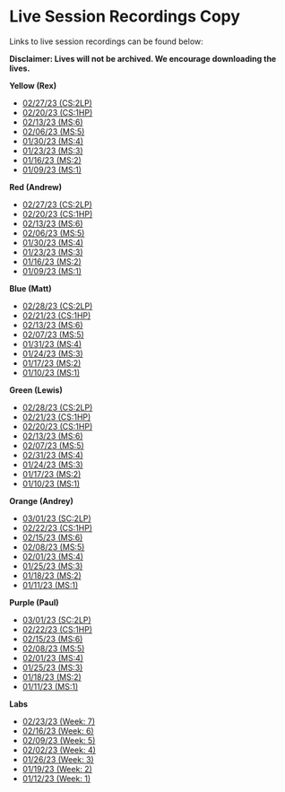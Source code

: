 # Live Session Recordings Copy

<p>Links to live session recordings can be found below:</p>
<p><strong>Disclaimer: Lives will not be archived. We encourage downloading the lives.</strong></p>
<p><strong>Yellow (Rex)</strong></p>
<ul>
<li><a class="inline_disabled" href="https://transcripts.gotomeeting.com/#/s/43645f336ffb54c6a8a6dae3fbd7a907f645480be6c1763b4571d1c1e6b5f51c" target="_blank">02/27/23 (CS:2LP)</a></li>
<li><a class="inline_disabled" href="https://transcripts.gotomeeting.com/#/s/daced8b271f1c78970474b4387a0ca0b266dc2ef13eaa369eddcb8a9a9aaad86" target="_blank">02/20/23 (CS:1HP)</a></li>
<li><a class="inline_disabled" href="https://transcripts.gotomeeting.com/#/s/7860bf161175fe9e9dd886689e5e1fe537a29bd3cc9b2b98f19faf8b67e8a51f" target="_blank">02/13/23 (MS:6)</a></li>
<li><a class="inline_disabled" href="https://transcripts.gotomeeting.com/#/s/28bfebf8a52060a32c19336d75ca91d1d876eb8feda16f8af0c7d4d79f01d7ea" target="_blank">02/06/23 (MS:5)</a></li>
<li><a class="inline_disabled" href="https://transcripts.gotomeeting.com/#/s/3e7cc2407bfe5b475e2e64e9704149ab335779cee0822cc8a4c5cac02fb5369d" target="_blank">01/30/23 (MS:4)</a></li>
<li><a class="inline_disabled" href="https://transcripts.gotomeeting.com/#/s/c5e92f204e5d3bc3bb10a83458bb65e96d0809580890decae2e91201ccd003ad" target="_blank">01/23/23 (MS:3)</a></li>
<li><a class="inline_disabled" href="https://transcripts.gotomeeting.com/#/s/2e0513ea3d35d7cdd4abe50d8c7437225eac6424c9b15f6d226298e8a1505c65" target="_blank">01/16/23 (MS:2)</a></li>
<li><a class="inline_disabled" href="https://transcripts.gotomeeting.com/#/s/9df7bf6eb4376969a3f340e1b18d05f8fe028300fb7118944fc84d62a6cc7e32" target="_blank">01/09/23 (MS:1)</a></li>
</ul>
<p><strong>Red (Andrew)</strong></p>
<ul>
<li><a class="inline_disabled" href="https://transcripts.gotomeeting.com/#/s/62366f5505f23601d315dc35ca2660dbae1ae917a6d95d5e110186653a5afb4a" target="_blank">02/27/23 (CS:2LP)</a></li>
<li><a class="inline_disabled" href="https://transcripts.gotomeeting.com/#/s/01fd5f302930e4a9046d1b85ee1396eade791f4e63bc67c683aa0f4c800df433" target="_blank">02/20/23 (CS:1HP)</a></li>
<li><a class="inline_disabled" href="https://transcripts.gotomeeting.com/#/s/edafd665c45da4308ef1c8d6dea3b0e13306ec78c87bc959ecf094adf97bead4" target="_blank">02/13/23 (MS:6)</a></li>
<li><a class="inline_disabled" href="https://transcripts.gotomeeting.com/#/s/dc3df001bba3a2be5f00416b01fc5e4736baa5335cee1dd51b7736cad8dd89f8" target="_blank">02/06/23 (MS:5)</a></li>
<li><a class="inline_disabled" href="https://transcripts.gotomeeting.com/#/s/219ada60d86b5422eeb6131c6b09623343858dae0978c9602a0b390e975a4938" target="_blank">01/30/23 (MS:4)</a></li>
<li><a class="inline_disabled" href="https://transcripts.gotomeeting.com/#/s/a83b612ff93d0f19a75af0c6ba09689a38b5515b3f8c13075488eeab8d195326" target="_blank">01/23/23 (MS:3)</a></li>
<li><a class="inline_disabled" href="https://transcripts.gotomeeting.com/#/s/6218f3cfe8c253620cea58d6d3ce764e78882682a85bd25a20f811edd000ce62" target="_blank">01/16/23 (MS:2)</a></li>
<li><a class="inline_disabled" href="https://transcripts.gotomeeting.com/#/s/2001833556a55d901b3f9aa9c09b3b4c6af5748079ce532dba90e41e140d1c81" target="_blank">01/09/23 (MS:1)</a></li>
</ul>
<p><strong>Blue (Matt)</strong></p>
<ul>
<li><a class="inline_disabled" href="https://transcripts.gotomeeting.com/#/s/8c8f2f5c1fe85c7b7064249a03f9b38883ae2917d11604def9d59e45ce5aff3e" target="_blank">02/28/23 (CS:2LP)</a></li>
<li><a class="inline_disabled" href="https://transcripts.gotomeeting.com/#/s/89f636625b4c1bf88eec04c9598cc29b3093c12770e10490a7ccdb54af21c26e" target="_blank">02/21/23 (CS:1HP)</a></li>
<li><a class="inline_disabled" href="https://transcripts.gotomeeting.com/#/s/17aaa079970aad9467bb273f6f569c11f8682d8b62fd5608b6449e0d917f3483" target="_blank">02/13/23 (MS:6)</a></li>
<li><a class="inline_disabled" href="https://transcripts.gotomeeting.com/#/s/f3ca3ed4b9e54adebacdf867949da3af41885268ac929ab0167a8a4e8366efb8" target="_blank">02/07/23 (MS:5)</a></li>
<li><a class="inline_disabled" title="Link" href="https://transcripts.gotomeeting.com/#/s/fa807572feb829c1ed2a76afb43cea360e72a333e89f3a5b16df950b96b1eaab" target="_blank">01/31/23 (MS:4)</a></li>
<li><a class="inline_disabled" href="https://transcripts.gotomeeting.com/#/s/183e76896cd7b0a2162438452f14f1ed9476aabfe94b9987f2cb7d20045b43de" target="_blank">01/24/23 (MS:3)</a></li>
<li><a class="inline_disabled" href="https://transcripts.gotomeeting.com/#/s/9dec43274812c2631a884240240cc8199ea41c2b3e74b9363d8bfe70e801bb8e" target="_blank">01/17/23 (MS:2)</a></li>
<li><a class="inline_disabled" title="Link" href="https://transcripts.gotomeeting.com/#/s/969dd011d81abd0263bdb1a74bcdd6dc314373739e4d358d61d8d3e1d4f212f1" target="_blank">01/10/23 (MS:1)</a></li>
</ul>
<p><strong>Green (Lewis)</strong></p>
<ul>
<li><a class="inline_disabled" href="https://transcripts.gotomeeting.com/#/s/4bdb2c1fade06b12c38dc724505aae3b77cddf70816dfad8ab41c6b3dc34a373" target="_blank">02/28/23 (CS:2LP)</a></li>
<li><a class="inline_disabled" href="https://transcripts.gotomeeting.com/#/s/6f2bb2e43f2744b6306aa38f45f95981de49e6352e9b346d36d4e7f70e0f707e" target="_blank">02/21/23 (CS:1HP)</a></li>
<li><a class="inline_disabled" href="https://transcripts.gotomeeting.com/#/s/89f636625b4c1bf88eec04c9598cc29b3093c12770e10490a7ccdb54af21c26e" target="_blank">02/20/23 (CS:1HP)</a></li>
<li><a class="inline_disabled" href="https://transcripts.gotomeeting.com/#/s/b9aafcdbd342daea00194cbfad10a42c268e772f5d291b3a62a20b709f0bd385" target="_blank">02/13/23 (MS:6)</a></li>
<li><a class="inline_disabled" href="https://transcripts.gotomeeting.com/#/s/cdc19653a1f5104272915b42218eded9885992812fea59cbc218713b8518caf0" target="_blank">02/07/23 (MS:5)</a></li>
<li><a class="inline_disabled" href="https://transcripts.gotomeeting.com/#/s/26595da72bd47d3f8ea66478240fde5ec750f1455829967fce99f996f0d2ab6e" target="_blank">02/31/23 (MS:4)</a></li>
<li><a class="inline_disabled" href="https://transcripts.gotomeeting.com/#/s/83a9a73ba9d4be0a1b335518cb4a49f72355d349fd8fa2b1d008e138954ef6eb" target="_blank">01/24/23 (MS:3)</a></li>
<li><a class="inline_disabled" href="https://transcripts.gotomeeting.com/#/s/43632dad96ea1d947a95abe558775237e5fd495e6d76d22cc20d69e48676191b" target="_blank">01/17/23 (MS:2)</a></li>
<li><a class="inline_disabled" title="Link" href="https://transcripts.gotomeeting.com/#/s/a720d4948fa0333bb82ee363cd04f5b951f6968e12b3a63ca75677366977ceb0" target="_blank">01/10/23 (MS:1)</a></li>
</ul>
<p><strong>Orange (Andrey)</strong></p>
<ul>
<li><a class="inline_disabled" href="https://transcripts.gotomeeting.com/#/s/b4c73c556db78d63074ce36cae4c13d0da342bfc59cd6800a5646842f1c3e15c" target="_blank">03/01/23 (SC:2LP)</a></li>
<li><a class="inline_disabled" href="https://transcripts.gotomeeting.com/#/s/4861953834408fd154d1a5f4aa93faccb413dc9996fe307989e754fa80b5ad16" target="_blank">02/22/23 (CS:1HP)</a></li>
<li><a class="inline_disabled" href="https://transcripts.gotomeeting.com/#/s/dc7977c6c6fce01309456867febea6f5d5d84df4634070740d28cd5254c3fae4" target="_blank">02/15/23 (MS:6)</a></li>
<li><a class="inline_disabled" href="https://transcripts.gotomeeting.com/#/s/24c77bab25017f420ad283cbb81d948fdaec0e895f3269e8664e9e57101415ac" target="_blank">02/08/23 (MS:5)</a></li>
<li><a class="inline_disabled" href="https://transcripts.gotomeeting.com/#/s/4af0922d9f0c1d9441066f5779cdc5beb9e9c2f966662cb099f941fd13f14f6d" target="_blank">02/01/23 (MS:4)</a></li>
<li><a class="inline_disabled" href="https://transcripts.gotomeeting.com/#/s/72c2aa3edc0e127b8b81d40018761948d40221e707df1a768f2abeb98d3e16a1" target="_blank">01/25/23 (MS:3)</a></li>
<li><a class="inline_disabled" href="https://transcripts.gotomeeting.com/#/s/5aa5b8c41d2a4891f0c2689a2907a434b7eff1a20eb1922626c6d016bf536530" target="_blank">01/18/23 (MS:2)</a></li>
<li><a class="inline_disabled" title="Link" href="https://transcripts.gotomeeting.com/#/s/e2bb636c91d5659c38c9e14ce6659a00a8e52ca7c1ddc84f6d0db975c55a50da" target="_blank">01/11/23 (MS:1)</a></li>
</ul>
<p><strong>Purple (Paul)</strong></p>
<ul>
<li><a class="inline_disabled" href="https://transcripts.gotomeeting.com/#/s/dfebbdd889c6cffd000cef8fc0900207d0783ae4412a801d13c67deb49dd8582" target="_blank">03/01/23 (SC:2LP)</a></li>
<li><a class="inline_disabled" href="https://transcripts.gotomeeting.com/#/s/e2604eb7ece7eeb8c9249417c28ad3bdb31320809a93daaf5bd32f4b02ff549d" target="_blank">02/22/23 (CS:1HP)</a></li>
<li><a class="inline_disabled" href="https://transcripts.gotomeeting.com/#/s/bd4ab71aa80768de157029fd999cbeb811e5129b6c3491ee1dc766ffbf94e46f" target="_blank">02/15/23 (MS:6)</a></li>
<li><a class="inline_disabled" href="https://transcripts.gotomeeting.com/#/s/cb9384726ee6731682a4f3178ba3cbc1b86406864ef5c281b1477d6f74144297" target="_blank">02/08/23 (MS:5)</a></li>
<li><a class="inline_disabled" href="https://transcripts.gotomeeting.com/#/s/67be67df2bb6a8b7472acb4f5a00785494edec8b5a96445e5cf1d1e3cd365601" target="_blank">02/01/23 (MS:4)</a></li>
<li><a class="inline_disabled" href="https://transcripts.gotomeeting.com/#/s/2872d0c1671f80dcfc80e3726988179a648855208c9840cabed9815c1c8725b7" target="_blank">01/25/23 (MS:3)</a></li>
<li><a class="inline_disabled" href="https://transcripts.gotomeeting.com/#/s/c0d940b139be5c6277530a2c87f5c673791a0e693c34920a3a793b6002d871e7" target="_blank">01/18/23 (MS:2)</a></li>
<li><a class="inline_disabled" href="https://transcripts.gotomeeting.com/#/s/f9482cb9d5c1276280090c906ff51b5ab9d29bcb3b93303bef44e81801d78cf1" target="_blank">01/11/23 (MS:1)</a></li>
</ul>
<p><strong>Labs</strong></p>
<ul>
<li><a class="inline_disabled" href="https://transcripts.gotomeeting.com/#/s/a7765df34f9152d322a9ae0e38ae8cb119781e345c5440921d93d6310b35e97c" target="_blank">02/23/23 (Week: 7)</a></li>
<li><a class="inline_disabled" href="https://transcripts.gotomeeting.com/#/s/34cfe72c42642efc897762b444cc5db054f8027e123c8f1209e9b1bd2b21a22e" target="_blank">02/16/23 (Week: 6)</a></li>
<li><a class="inline_disabled" href="https://transcripts.gotomeeting.com/#/s/5afcd08f98dccafff4feca4fe6a6c7f948e2d5cc9a0a794acf57320997d8ade5" target="_blank">02/09/23 (Week: 5)</a></li>
<li><a class="inline_disabled" href="https://transcripts.gotomeeting.com/#/s/9fdff0ef874732f1a6c8247fd012dfa9ef5272d4d491a5708ca9bbb6c32fa800" target="_blank">02/02/23 (Week: 4)</a></li>
<li><a class="inline_disabled" href="https://transcripts.gotomeeting.com/#/s/2db9db1de45fdfb0286a2f79c6a96748ab89f730dc79c7ffa691ce96c8cfdf9e" target="_blank">01/26/23 (Week: 3)</a></li>
<li><a class="inline_disabled" href="https://transcripts.gotomeeting.com/#/s/b8af47f75a05841f1f977378efd1a93467e4e6924353cf2845c411c2839bb2fa" target="_blank">01/19/23 (Week: 2)</a></li>
<li><a class="inline_disabled" href="https://transcripts.gotomeeting.com/#/s/27dcf704f828b0ac1d676163e336bf33f08f0274bf312149339c9ac616c43794" target="_blank">01/12/23 (Week: 1)</a></li>
</ul>